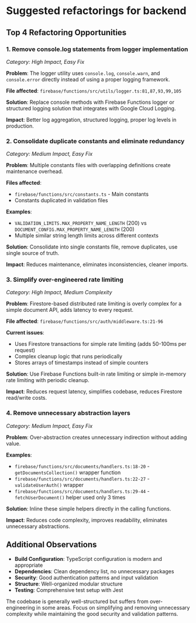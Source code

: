 # Suggested refactorings for backend

## Top 4 Refactoring Opportunities

### 1. **Remove console.log statements from logger implementation**
*Category: High Impact, Easy Fix*

**Problem**: The logger utility uses `console.log`, `console.warn`, and `console.error` directly instead of using a proper logging framework.

**File affected**: `firebase/functions/src/utils/logger.ts:81,87,93,99,105`

**Solution**: Replace console methods with Firebase Functions logger or structured logging solution that integrates with Google Cloud Logging.

**Impact**: Better log aggregation, structured logging, proper log levels in production.

### 2. **Consolidate duplicate constants and eliminate redundancy**
*Category: Medium Impact, Easy Fix*

**Problem**: Multiple constants files with overlapping definitions create maintenance overhead.

**Files affected**:
- `firebase/functions/src/constants.ts` - Main constants
- Constants duplicated in validation files

**Examples**:
- `VALIDATION_LIMITS.MAX_PROPERTY_NAME_LENGTH` (200) vs `DOCUMENT_CONFIG.MAX_PROPERTY_NAME_LENGTH` (200)
- Multiple similar string length limits across different contexts

**Solution**: Consolidate into single constants file, remove duplicates, use single source of truth.

**Impact**: Reduces maintenance, eliminates inconsistencies, cleaner imports.

### 3. **Simplify over-engineered rate limiting**
*Category: High Impact, Medium Complexity*

**Problem**: Firestore-based distributed rate limiting is overly complex for a simple document API, adds latency to every request.

**File affected**: `firebase/functions/src/auth/middleware.ts:21-96`

**Current issues**:
- Uses Firestore transactions for simple rate limiting (adds 50-100ms per request)
- Complex cleanup logic that runs periodically
- Stores arrays of timestamps instead of simple counters

**Solution**: Use Firebase Functions built-in rate limiting or simple in-memory rate limiting with periodic cleanup.

**Impact**: Reduces request latency, simplifies codebase, reduces Firestore read/write costs.

### 4. **Remove unnecessary abstraction layers**
*Category: Medium Impact, Easy Fix*

**Problem**: Over-abstraction creates unnecessary indirection without adding value.

**Examples**:
- `firebase/functions/src/documents/handlers.ts:18-20` - `getDocumentsCollection()` wrapper function
- `firebase/functions/src/documents/handlers.ts:22-27` - `validateUserAuth()` wrapper
- `firebase/functions/src/documents/handlers.ts:29-44` - `fetchUserDocument()` helper used only 3 times

**Solution**: Inline these simple helpers directly in the calling functions.

**Impact**: Reduces code complexity, improves readability, eliminates unnecessary abstractions.

## Additional Observations

- **Build Configuration**: TypeScript configuration is modern and appropriate
- **Dependencies**: Clean dependency list, no unnecessary packages
- **Security**: Good authentication patterns and input validation
- **Structure**: Well-organized modular structure
- **Testing**: Comprehensive test setup with Jest

The codebase is generally well-structured but suffers from over-engineering in some areas. Focus on simplifying and removing unnecessary complexity while maintaining the good security and validation patterns.